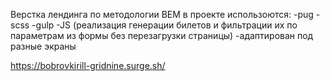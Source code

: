Верстка лендинга по методологии BEM
в проекте использоются:
-pug
-scss
-gulp
-JS (реализация генерации билетов и фильтрации их по параметрам из формы без перезагрузки страницы)
-адаптирован под разные экраны

https://bobrovkirill-gridnine.surge.sh/